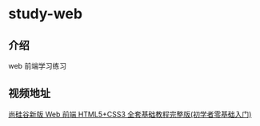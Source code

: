 # study-web

## 介绍

web 前端学习练习

## 视频地址

[尚硅谷新版 Web 前端 HTML5+CSS3 全套基础教程完整版(初学者零基础入门)](https://www.bilibili.com/video/BV1XJ411X7Ud)
